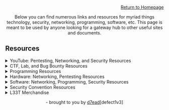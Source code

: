 <p align="right"><a href="https://dreadsec.me/">Return to Homepage</a></p>
<p align="center">Below you can find numerous links and resources for myriad things technology, security, networking, programming, software, etc. This page is meant to be used by anyone looking for a gateway hub to other useful sites and documents.</p>

<h2>Resources</h2>
<details>
<summary>YouTube: Pentesting, Networking, and Security Resources</summary>
<ul>
    <li><a href="https://www.youtube.com/channel/UCW6MNdOsqv2E9AjQkv9we7A">PwnFunction</a></li> 
    <li><a href="https://www.youtube.com/user/Hak5Darren">Hak5</a></li>
    <li><a href="https://www.youtube.com/user/DEFCONConference">DEFCON</a></li>
    <li><a href="https://www.youtube.com/channel/UC0ArlFuFYMpEewyRBzdLHiw">Cyber Mentor</a></li>
    <li><a href="https://www.youtube.com/user/BlackHatOfficialYT">BlackHat USA</a></li>
    <li><a href="https://www.youtube.com/user/NetworkChuck">NetworkChuck</a></li>
    <li><a href="https://www.youtube.com/user/ConfigTerm">DavidBombal</a></li>
    <li><a href="https://www.youtube.com/channel/UClcE-kVhqyiHCcjYwcpfj9w">LiveOverflow</a></li>
</ul>
</details>

<details>
<summary>CTF, Lab, and Bug Bounty Resources</summary>
<ul>
    <li><a href="https://hackthebox.eu/">HackTheBox</a></li>
    <li><a href="https://tryhackme.com/">TryHackMe</a></li> 
    <li><a href="https://hackthissite.org/">HackThisSite</a></li> 
    <li><a href="https://hackerone.com/">Hacker0x01</a></li>      
    <li><a href="https://bugcrowd.com">BugCrowd</a></li>      
</ul>
</details>

<details>
<summary>Programming Resources</summary>
<ul>
  <li>Python
    <ul>
      <li><a href="https://www.tutorialspoint.com/python/index.htm">TutorialsPoint : Python</a></li>
      <li><a href="https://docs.python.org/3/tutorial/">Python Documentation</a></li>
      <li><a href="https://www.w3schools.com/python/">w3schools : Python</a></li>
      <li><a href="https://www.learnpython.org/">LearnPython</a></li>
      <li><a href="https://www.programiz.com/python-programming/tutorial">Programiz : Python</a></li>
      <li><a href="https://realpython.com/">RealPython</a></li>
    </ul>
  </li>
  <li>C/C++
    <ul>
      <li><a href="https://www.sololearn.com/Course/C/">SoloLearn : C</a>, <a href="https://www.sololearn.com/Course/CPlusPlus/">C++</a></li>                    
      <li><a href="https://www.tutorialspoint.com/cprogramming/index.htm">TutorialsPoint : C</a>, <a href="https://www.tutorialspoint.com/cplusplus/index.htm">C++</a></li>          
      <li><a href="https://www.cprogramming.com/tutorial/c-tutorial.html">CProgramming : C</a>, <a href="https://www.cprogramming.com/tutorial/c++-tutorial.html">C++</a></li>
      <li><a href="https://www.learn-c.org/">Learn-C</a>, <a href="https://www.learncpp.com/">LearnCPP</a></li>
      <li><a href="https://www.programiz.com/c-programming">Programiz : C</a>, <a href="https://www.programiz.com/cpp-programming">C++</a></li>
      <li><a href="https://www.w3schools.in/c-tutorial/">w3schools : C</a>, <a href="https://www.w3schools.com/cpp/">C++</a></li>
      <li><a href="https://www.geeksforgeeks.org/c-language-set-1-introduction/">GeeksForGeeks : C</a>, <a href="https://www.geeksforgeeks.org/cpp-tutorial/">C++</a></li>   
      <li><a href="http://www.cplusplus.com/doc/tutorial/">CPlusPlus</a></li>
    </ul>
  </li>
  <li>Web Languages
    <ul>
      <li><a href="https://www.w3schools.com/html/">w3schools : HTML</a>, <a href="https://www.w3schools.com/php/DEFAULT.asp">PHP</a>, <a href="https://www.w3schools.com/sql/">SQL</a>, <a href="https://www.w3schools.com/js/">JS</a>, <a href="https://www.w3schools.com/css/">CSS</a></li>
      <li><a href="https://www.codecademy.com/learn/learn-html">Codecademy : HTML</a>, <a href="https://www.codecademy.com/learn/learn-php">PHP</a>, <a href="https://www.codecademy.com/learn/learn-sql">SQL</a>, <a href="https://www.codecademy.com/learn/introduction-to-javascript">JS</a>, <a href="https://www.codecademy.com/learn/learn-css">CSS</a></li>
      <li><a href="https://www.tutorialspoint.com/html/index.htm">TutorialsPoint : HTML</a>, <a href="https://www.tutorialspoint.com/php/index.htm">PHP</a>, <a href="https://www.tutorialspoint.com/sql/index.htm">SQL</a>, <a href="https://www.tutorialspoint.com/javascript/index.htm">JS</a>, <a href="https://www.tutorialspoint.com/css/index.htm">CSS</a></li>
    </ul>
  </li>
  <li>Miscellaneous
    <ul>
      <li><a href="https://www.codecademy.com/">Codecademy</a></li>
      <li><a href="https://www.freecodecamp.org/">freeCodeCamp</a></li>
      <li><a href="https://www.sololearn.com/">SoloLearn</a></li>
      <li><a href="https://www.tutorialspoint.com/computer_science_tutorials.htm">TutorialsPoint</a></li>
      <li><a href="https://www.programiz.com/">Programiz</a></li>
      <li><a href="https://www.geeksforgeeks.org/">GeeksForGeeks</a></li>
    </ul>
  </li>
</ul>
</details>  

<details>
<summary>Hardware: Networking, Pentesting Resources</summary>
<ul>
  <li>NICs: Injectable
    <ul>
      <li><a href="https://amzn.to/30S1fH4">ALFA AWUS036NHA: Chipset Atheros AR9271</a></li>
      <li><a href="https://amzn.to/306Qam4">ALFA AWUS036NH: Chipset Ralink RT3070</a></li>
      <li><a href="https://amzn.to/2sJCKtK">TP-LINK TL-WN722N (v1): Chipset Atheros AR9271</a></li>
      <li><a href="https://amzn.to/2BGnuY0">ALFA﻿AWUS036NEH: Chipset Ralink RT3070</a></li>
      <li><a href="https://amzn.to/332j8Ws">ALFA﻿AWUS036ACH: Chipset Realtek RTL8812AU</a></li>
    </ul>
  </li>
  <li>Hak5
    <ul>
      <li><a href="https://shop.hak5.org/collections/sale/products/key-croc">Key Croc</a></li>
      <li><a href="https://shop.hak5.org/collections/sale/products/shark-jack">Shark Jack</a></li>
      <li><a href="https://shop.hak5.org/collections/sale/products/screen-crab">Screen Crab</a></li>
      <li><a href="https://shop.hak5.org/collections/sale/products/wifi-pineapple">WiFi Pineapple</a></li>
      <li><a href="https://shop.hak5.org/collections/sale/products/bash-bunny">Bash Bunny</a></li>
      <li><a href="https://shop.hak5.org/collections/sale/products/usb-rubber-ducky-deluxe">Rubber Ducky</a></li>
      <li><a href="https://shop.hak5.org/collections/sale/products/packet-squirrel">Packet Squirrel</a></li>
      <li><a href="https://shop.hak5.org/collections/sale/products/lan-turtle">LAN Turtle</a></li>
      <li><a href="https://shop.hak5.org/collections/sale/products/bug">LAN Tap</a></li>
      <li><a href="https://shop.hak5.org/collections/sale/products/signal-owl">Signal Owl</a></li>
    </ul>
  </li>
</ul>
</details>

<details>
<summary>Software: Networking, Programming, Security Resources</summary>  
<ul>
  <li>Networking
    <ul>
      <li><a href="https://www.wireshark.org/">Wireshark/Tshark</a></li>
      <li><a href="https://www.tcpdump.org/">tcpdump</a></li>          
      <li><a href="https://www.ettercap-project.org/">Ettercap</a></li>
      <li><a href="https://nmap.org/">NMAP</a></li>
      <li><a href="https://ngrok.com/">ngrok</a></li>
      <li><a href="https://www.netacad.com/courses/packet-tracer">Packet Tracer</a></li>
    </ul>
  </li>
  <li>Programming
    <ul>
      <li><a href="https://visualstudio.microsoft.com/">Visual Studio IDE</a></li>
      <li><a href="https://www.eclipse.org/downloads/">Eclipse</a></li>
      <li><a href="https://netbeans.org/">NetBeans</a></li>
      <li><a href="https://atom.io/">Atom</a></li>
      <li><a href="https://www.jetbrains.com/idea/">IntelliJ IDEA</a></li>
      <li><a href="https://www.jetbrains.com/pycharm/">PyCharm</a></li>
      <li><a href="https://www.jetbrains.com/webstorm/">WebStorm</a></li>
      <li><a href="https://www.jetbrains.com/phpstorm/">PHPStorm</a></li>
      <li><a href="https://www.activestate.com/products/komodo-edit/">Komodo Edit</a></li>
      <li><a href="http://www.codeblocks.org/">Code::Blocks</a></li>
      <li><a href="https://www.spyder-ide.org/">Spyder</a></li>
      <li><a href="https://developer.apple.com/xcode/">XCode</a></li>
      <li><a href="https://www.qt.io/product">Qt Creator</a></li>
   </ul>
  </li>
  <li>Security
    <ul>
      <li><a href="https://www.netsparker.com/">Netsparker</a></li>
      <li><a href="https://www.metasploit.com/">Metasploit</a></li>          
      <li><a href="https://www.aircrack-ng.org/">Aircrack-ng Suite</a></li>
      <li><a href="https://beefproject.com/">BeEF</a></li>
      <li><a href="https://www.openwall.com/john">John</a></li>          
      <li><a href="https://www.acunetix.com/">Acunetix</a></li>          
      <li><a href="http://sqlmap.org/">SQLmap</a></li>
      <li><a href="https://portswigger.net/burp">Burp Suite</a></li>
      <li><a href="https://www.tenable.com/products/nessus/nessus-professional">Nessus</a></li>          
    </ul>
  </li>      
</ul>
</details>

<details>
<summary>Security Convention Resources</summary>
<ul>
  <li><a href="https://defcon.org/">DEFCON Convention</a></li>
   <li><a href="https://blackhat.com/">BlackHat USA Convention</a></li>
   <li><a href="https://infocon.org/">InfoCon : Cybersecurity CON Hub</a></li>
</ul>
</details>

<details>
<summary>L33T Merchandise</summary>
<ul>
  <li><a href="https://www.ebay.com/usr/defconconference">DEFCON</a></li>
  <li><a href="https://hackthebox.store/">HackTheBox</a></li>
  <li><a href="https://www.zerodayclothing.com/hacking.php">0day Clothing: Hacking</a>, <a href="https://www.zerodayclothing.com/cryptography.php">Cryptography</a>, <a href="https://www.zerodayclothing.com/networking.php">Networking</a>, <a href="https://www.zerodayclothing.com/computing.php">Computing</a></li>
</ul>
</details>

<p align="center">- brought to you by <a href="https://github.com/D7EAD">d7ead</a>[defect1v3]</p>
